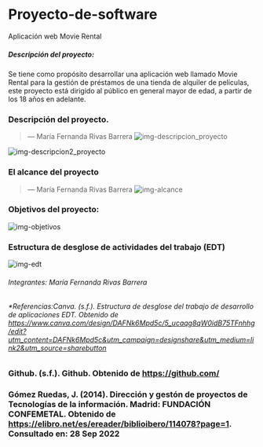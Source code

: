 # Proyecto-de-software
Aplicación web Movie Rental
##### Descripción del proyecto:
Se tiene como propósito desarrollar una aplicación web llamado Movie Rental para la gestión de préstamos de una tienda de alquiler de películas, este proyecto está dirigido al público en general mayor de edad, a partir de los 18 años en adelante.



<!-- Sección María Fernanda Rivas Barrera -->
### Descripción del proyecto.
> — María Fernanda Rivas Barrera
![img-descripcion_proyecto]()

![img-descripcion2_proyecto]()

<!-- Sección María Fernanda Rivas Barrera -->


<!-- Sección María Fernanda Rivas Barrera -->
### El alcance del proyecto

> — María Fernanda Rivas Barrera
![img-alcance]()


### Objetivos del proyecto:

![img-objetivos]()

### Estructura de desglose de actividades del trabajo (EDT)
![img-edt]()


<!-- Sección María Fernanda Rivas Barrera -->

 
<!-- Sección general footer -->
###### *Integrantes: María Fernanda Rivas Barrera*
###### *Referencias:Canva. (s.f.). Estructura de desglose del trabajo de desarrollo de aplicaciones EDT. Obtenido de https://www.canva.com/design/DAFNk6Mpd5c/5_ucaqg8qW0idB75TFnhhg/edit?utm_content=DAFNk6Mpd5c&utm_campaign=designshare&utm_medium=link2&utm_source=sharebutton
### Github. (s.f.). Github. Obtenido de https://github.com/
### Gómez Ruedas, J. (2014). Dirección y gestón de proyectos de Tecnologías de la información. Madrid: FUNDACIÓN CONFEMETAL. Obtenido de https://elibro.net/es/ereader/biblioibero/114078?page=1. Consultado en: 28 Sep 2022


<!-- Sección general footer -->